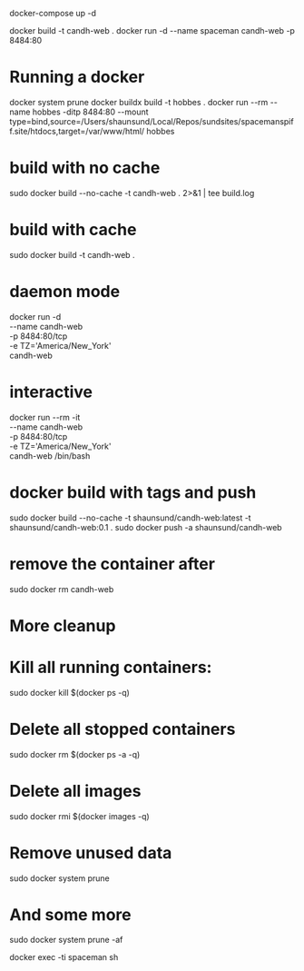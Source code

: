 
docker-compose up -d



docker build -t candh-web .
docker run -d --name spaceman candh-web -p 8484:80

# Running a docker
docker system prune 
docker buildx build -t hobbes .
docker run --rm --name hobbes -ditp 8484:80 --mount type=bind,source=/Users/shaunsund/Local/Repos/sundsites/spacemanspiff.site/htdocs,target=/var/www/html/ hobbes

# build with no cache
sudo docker build --no-cache -t candh-web . 2>&1 | tee build.log

# build with cache
sudo docker build -t candh-web .

# daemon mode
docker run -d \
    --name candh-web \
    -p 8484:80/tcp \
    -e TZ='America/New_York' \
    candh-web

# interactive
docker run --rm -it \
    --name candh-web \
    -p 8484:80/tcp \
    -e TZ='America/New_York' \
    candh-web /bin/bash

# docker build with tags and push
sudo docker build --no-cache -t shaunsund/candh-web:latest -t shaunsund/candh-web:0.1 .
sudo docker push -a shaunsund/candh-web

# remove the container after
sudo docker rm candh-web

# More cleanup
# Kill all running containers:
sudo docker kill $(docker ps -q)

# Delete all stopped containers
sudo docker rm $(docker ps -a -q)

# Delete all images
sudo docker rmi $(docker images -q)

# Remove unused data
sudo docker system prune

# And some more
sudo docker system prune -af


docker exec -ti spaceman sh
